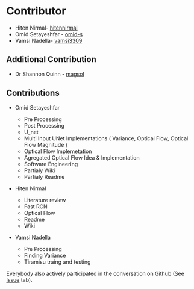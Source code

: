 # Contributor
* Hiten Nirmal- [hitennirmal](https://github.com/hitennirmal)
* Omid Setayeshfar - [omid-s](https://github.com/omid-s)
* Vamsi Nadella- [vamsi3309](https://github.com/vamsi3309)

 ## Additional Contribution
 
 * Dr Shannon Quinn - [magsol](https://github.com/magsol)
 
 ## Contributions
 
 * Omid Setayeshfar
    * Pre Processing
    * Post Processing
    * U_net
    * Multi Input UNet Implementations ( Variance, Optical Flow, Optical Flow Magnitude )
    * Optical Flow Implemetation 
    * Agregated Optical Flow Idea & Implementation 
    * Software Engineering
    * Partialy Wiki
    * Partialy Readme
    
 
* Hiten Nirmal
  * Literature review 
  * Fast RCN
  * Optical Flow
  * Readme
  * Wiki
 
* Vamsi Nadella
  * Pre Processing
  * Finding Variance
  * Tiramisu traing and testing
  
Everybody also actively participated in the conversation on Github (See [Issue](https://github.com/dsp-uga/goucher/issues?utf8=%E2%9C%93&q=is%3Aissue+is%3Aall) tab).
   
